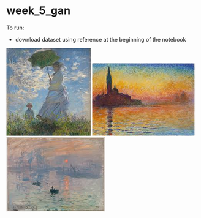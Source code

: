 # week_5_gan

To run:
- download dataset using reference at the beginning of the notebook

![Alt text](monet1.jpg) 
![Alt text](monet2.jpg) 
![Alt text](monet3.jpg) 
